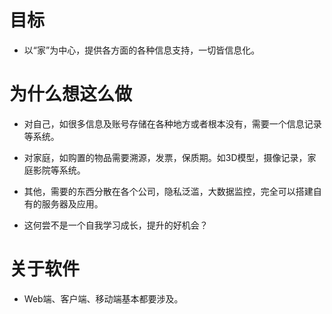 # 目标

- 以“家”为中心，提供各方面的各种信息支持，一切皆信息化。

# 为什么想这么做

- 对自己，如很多信息及账号存储在各种地方或者根本没有，需要一个信息记录等系统。

- 对家庭，如购置的物品需要溯源，发票，保质期。如3D模型，摄像记录，家庭影院等系统。

- 其他，需要的东西分散在各个公司，隐私泛滥，大数据监控，完全可以搭建自有的服务器及应用。

- 这何尝不是一个自我学习成长，提升的好机会？

# 关于软件

- Web端、客户端、移动端基本都要涉及。

